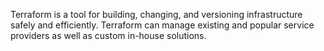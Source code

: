 
Terraform is a tool for building, changing, and versioning infrastructure safely and efficiently. Terraform can manage existing and popular service providers as well as custom in-house solutions.
